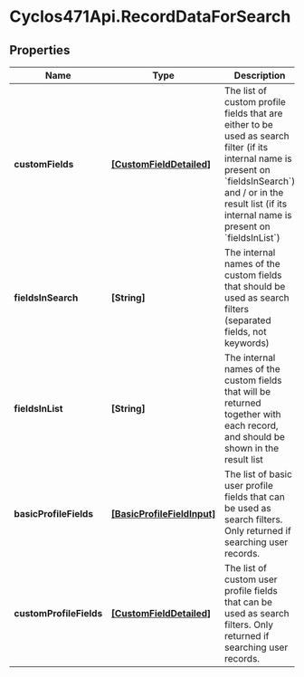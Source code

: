 # Cyclos471Api.RecordDataForSearch

## Properties
Name | Type | Description | Notes
------------ | ------------- | ------------- | -------------
**customFields** | [**[CustomFieldDetailed]**](CustomFieldDetailed.md) | The list of custom profile fields that are either to be used as search filter (if its internal name is present on &#x60;fieldsInSearch&#x60;) and / or in the result list (if its internal name is present on &#x60;fieldsInList&#x60;)   | [optional] 
**fieldsInSearch** | **[String]** | The internal names of the custom fields that should be used as search filters (separated fields, not keywords)  | [optional] 
**fieldsInList** | **[String]** | The internal names of the custom fields that will be returned together with each record, and should be shown in the result list  | [optional] 
**basicProfileFields** | [**[BasicProfileFieldInput]**](BasicProfileFieldInput.md) | The list of basic user profile fields that can be used as search filters. Only returned if searching user records.  | [optional] 
**customProfileFields** | [**[CustomFieldDetailed]**](CustomFieldDetailed.md) | The list of custom user profile fields that can be used as search filters. Only returned if searching user records.  | [optional] 


